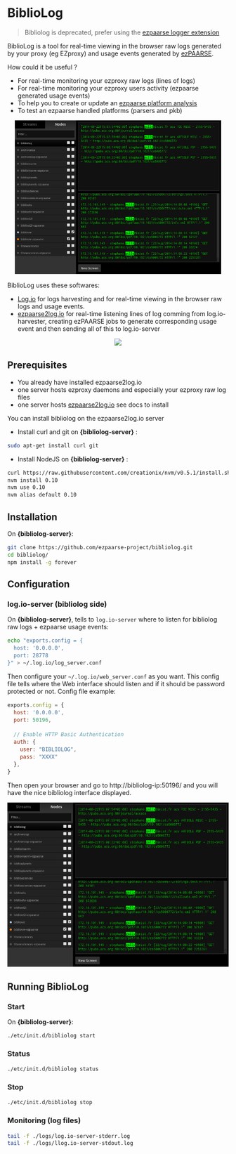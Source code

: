 # BiblioLog

> Bibliolog is deprecated, prefer using the [ezpaarse logger extension](https://github.com/ezpaarse-project/ezpaarse-logger-extension)

BiblioLog is a tool for real-time viewing in the browser raw logs generated by your proxy (eg EZproxy) and usage events generated by [ezPAARSE](https://github.com/ezpaarse-project/ezpaarse).

How could it be useful ?
  * For real-time monitoring your ezproxy raw logs (lines of logs)
  * For real-time monitoring your ezproxy users activity (ezpaarse generated usage events)
  * To help you to create or update an [ezpaarse platform analysis](http://analogist.couperin.org/platforms/)
  * To test an ezpaarse handled platforms (parsers and pkb)

<p align="center">
<img src="https://raw.githubusercontent.com/ezpaarse-project/bibliolog/master/bibliolog.png" height="350px"  alt="Running bibliolog screenshot" />
</p>

BiblioLog uses these softwares:
  * [Log.io](http://logio.org/) for logs harvesting and for real-time viewing in the browser raw logs and usage events.
  * [ezpaarse2log.io](https://github.com/ezpaarse-project/ezpaarse2log.io) for real-time listening lines of log comming from log.io-harvester, creating ezPAARSE jobs to generate corresponding usage event and then sending all of this to log.io-server

<p align="center">
<img src="https://docs.google.com/drawings/d/1bkxEEBL1kLzH76dkIYFzspYHOVajDjQHCijU3mxJLnM/pub?w=694&h=519" />
</p>


## Prerequisites

  * You already have installed ezpaarse2log.io 
   * one server hosts ezproxy daemons and especially your ezproxy raw log files
   * one server hosts [ezpaarse2log.io](https://github.com/ezpaarse-project/ezpaarse2log.io) see docs to install

 You can install bibliolog on the ezpaarse2log.io server
 
   * Install curl and git on **{bibliolog-server}** :
```bash
sudo apt-get install curl git
```
  * Install NodeJS on **{bibliolog-server}** :
```bash
curl https://raw.githubusercontent.com/creationix/nvm/v0.5.1/install.sh | sh
nvm install 0.10
nvm use 0.10
nvm alias default 0.10
```

## Installation

On **{bibliolog-server}**:
```bash
git clone https://github.com/ezpaarse-project/bibliolog.git
cd bibliolog/
npm install -g forever

```


## Configuration

### log.io-server (bibliolog side)

On **{bibliolog-server}**, tells to ``log.io-server`` where to listen for bibliolog raw logs + ezpaarse usage events:

```bash
echo "exports.config = {
  host: '0.0.0.0',
  port: 28778
}" > ~/.log.io/log_server.conf
```

Then configure your ``~/.log.io/web_server.conf`` as you want. This config file tells where the Web interface should listen and if it should be password protected or not.
Config file example:
```javascript
exports.config = {
  host: '0.0.0.0',
  port: 50196,

  // Enable HTTP Basic Authentication
  auth: {
    user: "BIBLIOLOG",
    pass: "XXXX"
  },
}
```

Then open your browser and go to http://bibliolog-ip:50196/ and you will have the nice bibliolog interface displayed.

<p align="center">
<img src="https://raw.githubusercontent.com/ezpaarse-project/bibliolog/master/bibliolog.png" alt="Running bibliolog screenshot" />
</p>

## Running BiblioLog

### Start

On **{bibliolog-server}**:
```bash
./etc/init.d/bibliolog start
```

### Status

```bash
./etc/init.d/bibliolog status
```

### Stop

```bash
./etc/init.d/bibliolog stop
```

### Monitoring (log files)

```bash
tail -f ./logs/log.io-server-stderr.log
tail -f ./logs/llog.io-server-stdout.log
```
